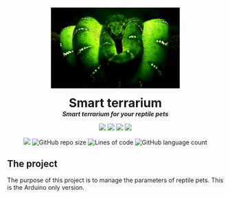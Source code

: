 <p align="center">
  <img width="300" src="https://github.com/dmtzs/SmartTerrariumA/blob/master/BoaEsmeraldaAppOriginal.png" alt="logo">
  <h1 align="center" style="margin: 0 auto 0 auto;">Smart terrarium</h1>
  <h5 align="center" style="margin: 0 auto 0 auto;">Smart terrarium for your reptile pets</h5>
</p>

<p align="center">
    <img src="https://img.shields.io/github/last-commit/dmtzs/SmartTerrariumA">
    <img src="https://img.shields.io/github/contributors/dmtzs/SmartTerrariumA">
    <img src="https://img.shields.io/github/issues/dmtzs/SmartTerrariumA?label=issues">
    <img src="https://img.shields.io/github/stars/dmtzs/SmartTerrariumA">
</p>

<p align="center">
  <img src="https://img.shields.io/github/languages/code-size/dmtzs/SmartTerrariumA">
  <img alt="GitHub repo size" src="https://img.shields.io/github/repo-size/dmtzs/SmartTerrariumA">
  <img alt="Lines of code" src="https://img.shields.io/tokei/lines/github/dmtzs/SmartTerrariumA?label=total%20lines%20in%20repo">
  <img alt="GitHub language count" src="https://img.shields.io/github/languages/count/dmtzs/SmartTerrariumA">
</p>

## The project
The purpose of this project is to manage the parameters of reptile pets. This is the Arduino only version.
<br>